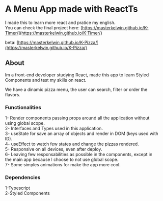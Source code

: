 # A Menu App made with ReactTs  

I made this to learn more react and pratice my english.  
You can check the final project here: [https://masterkelwin.github.io/K-Timer/](https://masterkelwin.github.io/K-Timer/)  

beta: [https://masterkelwin.github.io/K-Pizza/](https://masterkelwin.github.io/K-Pizza/)  

## About  

Im a front-end developer studying React, made this app to learn Styled Components and test my skills on react.  

We have a dinamic pizza menu, the user can search, filter or order the flavors.  

### Functionalities  

1- Render components passing props around all the application without using global scope.  
2- Interfaces and Types used in this application.  
3- useState for save an array of objects and render in DOM (keys used with ID).  
4- useEffect to watch few states and change the pizzas rendered.  
5- Responsive on all devices, even after deploy.  
6- Leaving few responsabilities as possible in the components, except in the main app because I choose to not use global scope.  
7- Some simples animations for make the app more cool.  


### Dependencies  

1-Typescript  
2-Styled Components  
